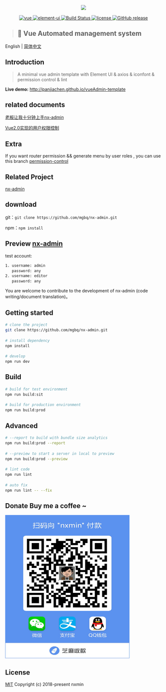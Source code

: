 <p align="center">
  <img  src="https://github.com/mgbq/nx-admin/blob/master/src/assets/img/home/logo.png">
</p>

<p align="center">
  <a href="https://github.com/vuejs/vue">
    <img src="https://img.shields.io/badge/vue-2.5.10-brightgreen.svg" alt="vue">
  </a>
  <a href="https://github.com/ElemeFE/element">
    <img src="https://img.shields.io/badge/element--ui-2.3.2-brightgreen.svg" alt="element-ui">
  </a>
   <a href="https://travis-ci.org/mgbq/nx-admin" rel="nofollow">
    <img src="https://travis-ci.org/mgbq/nx-admin.svg?branch=master" alt="Build Status">
  </a>
    <a href="https://github.com/mgbq/nx-admin/blob/master/LICENSE">
    <img src="https://img.shields.io/github/license/mgbq/nx-admin.svg" alt="license">
  </a>
  <a href="https://github.com/mgbq/nx-admin/releases">
    <img src="https://img.shields.io/badge/release-1.2-blue.svg" alt="GitHub release">
  </a>
  
  > ## :gem: Vue Automated management system
</p>

English | [简体中文](./README.md)

## Introduction

> A minimal vue admin template with Element UI & axios & iconfont & permission control & lint

**Live demo:** http://panjiachen.github.io/vueAdmin-template


 ## related documents
[老板让我十分钟上手nx-admin](https://juejin.im/post/5b43226c51882519ad616c2a)

[Vue2.0实现的用户权限控制](http://blog.csdn.net/qq_32340877/article/details/79416344)


## Extra
If you want router permission && generate menu by user roles , you can use this branch [permission-control](https://github.com/mgbq/nx-admin/releases/tag/v1.0.0)

## Related Project
 [nx-admin](https://github.com/mgbq/nx-admin)


## download

git：`git clone https://github.com/mgbq/nx-admin.git`

npm：`npm install`


## Preview [nx-admin](https://mgbq.github.io/vue-permission/#/login)

test account:

``` bash
1. username: admin
   password: any
2. username: editor
   password: any
```




You are welcome to contribute to the development of nx-admin (code writing/document translation)。


## Getting started

```bash
# clone the project
git clone https://github.com/mgbq/nx-admin.git

# install dependency
npm install

# develop
npm run dev
```


## Build
```bash
# build for test environment
npm run build:sit

# build for production environment
npm run build:prod
```

## Advanced
```bash
# --report to build with bundle size analytics
npm run build:prod --report

# --preview to start a server in local to preview
npm run build:prod --preview

# lint code
npm run lint

# auto fix
npm run lint -- --fix
```
## Donate Buy me a coffee ~
<img src="./github/二维码.jpg" width="400px" height="460px" alt="捐赠扫一扫">

## License

[MIT](https://github.com/mgbq/nx-admin/blob/master/LICENSE)
Copyright (c) 2018-present nxmin

